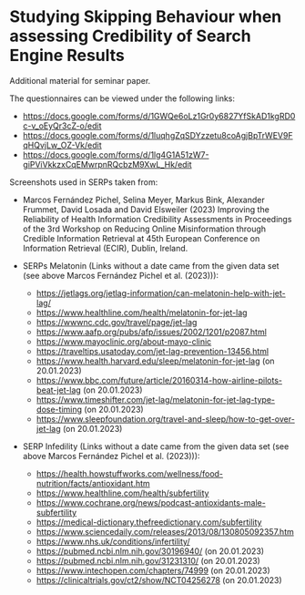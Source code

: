 # Studying Skipping Behaviour when assessing Credibility of Search Engine Results
  
Additional material for seminar paper.  

The questionnaires can be viewed under the following links:  
- https://docs.google.com/forms/d/1GWQe6oLz1Gr0y6827YfSkAD1kgRD0c-v_oEyQr3cZ-o/edit  
- https://docs.google.com/forms/d/1luqhgZqSDYzzetu8coAgjBpTrWEV9FqHQvjLw_OZ-Vk/edit  
- https://docs.google.com/forms/d/1lg4G1A51zW7-giPViVkkzxCqEMwrpnRQcbzM9XwL_Hk/edit  

Screenshots used in SERPs taken from:  
- Marcos Fernández Pichel, Selina Meyer, Markus Bink, Alexander Frummet, David Losada and David Elsweiler (2023) Improving the Reliability of Health Information Credibility Assessments in Proceedings of the 3rd Workshop on Reducing Online Misinformation through Credible Information Retrieval at 45th European Conference on Information Retrieval (ECIR), Dublin, Ireland.  
  
- SERPs Melatonin (Links without a date came from the given data set (see above Marcos Fernández Pichel et al. (2023))):  
  - https://jetlags.org/jetlag-information/can-melatonin-help-with-jet-lag/  
  - https://www.healthline.com/health/melatonin-for-jet-lag   
  - https://wwwnc.cdc.gov/travel/page/jet-lag    
  - https://www.aafp.org/pubs/afp/issues/2002/1201/p2087.html   
  - https://www.mayoclinic.org/about-mayo-clinic   
  - https://traveltips.usatoday.com/jet-lag-prevention-13456.html    
  - https://www.health.harvard.edu/sleep/melatonin-for-jet-lag  (on 20.01.2023)  
  - https://www.bbc.com/future/article/20160314-how-airline-pilots-beat-jet-lag  (on 20.01.2023)  
  - https://www.timeshifter.com/jet-lag/melatonin-for-jet-lag-type-dose-timing  (on 20.01.2023)  
  - https://www.sleepfoundation.org/travel-and-sleep/how-to-get-over-jet-lag  (on 20.01.2023)  
  
- SERP Infedility (Links without a date came from the given data set (see above Marcos Fernández Pichel et al. (2023))):
  - https://health.howstuffworks.com/wellness/food-nutrition/facts/antioxidant.htm   
  - https://www.healthline.com/health/subfertility  
  - https://www.cochrane.org/news/podcast-antioxidants-male-subfertility    
  - https://medical-dictionary.thefreedictionary.com/subfertility    
  - https://www.sciencedaily.com/releases/2013/08/130805092357.htm    
  - https://www.nhs.uk/conditions/infertility/    
  - https://pubmed.ncbi.nlm.nih.gov/30196940/  (on 20.01.2023)  
  - https://pubmed.ncbi.nlm.nih.gov/31231310/  (on 20.01.2023)  
  - https://www.intechopen.com/chapters/74999  (on 20.01.2023)  
  - https://clinicaltrials.gov/ct2/show/NCT04256278  (on 20.01.2023)  
